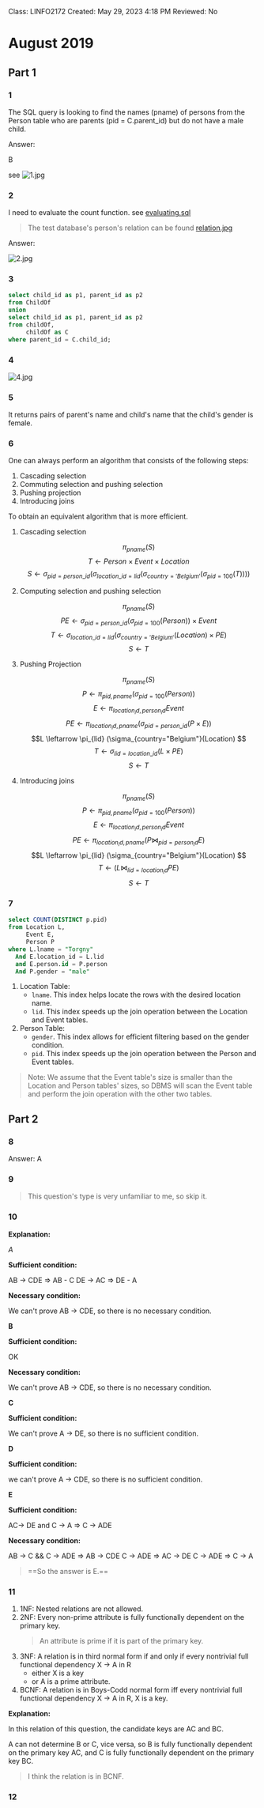 Class: LINFO2172
Created: May 29, 2023 4:18 PM
Reviewed: No

# **August 2019**

## **Part 1**

### **1**

The SQL query  is looking to find the names (pname) of 
persons from the Person table who are parents (pid = C.parent_id) 
but do not have a male child.

Answer: 

B

see ![1.jpg](2019-August/1.jpg)

### **2**

I need to evaluate the count function.
see [evaluating.sql](evaluating.sql)

> The test database's person's relation can be found [relation.jpg](2019-August/relation.jpg)

Answer:

![2.jpg](2019-August/2.jpg)

### **3**

```sql
select child_id as p1, parent_id as p2
from ChildOf
union
select child_id as p1, parent_id as p2
from childOf,
     childOf as C
where parent_id = C.child_id;
```

### **4**

![4.jpg](2019-August/4.jpg)

### **5**

It returns pairs of parent's name and child's name that the child's gender is female.

### **6**

One can always perform an algorithm that consists of the following steps:

1. Cascading selection
2. Commuting selection and pushing selection
3. Pushing projection
4. Introducing joins

To obtain an equivalent algorithm that is more efficient.

1. Cascading selection

   $$\pi_{pname}(S)$$
   $$T \leftarrow Person \times Event \times Location $$
   $$S \leftarrow \sigma_{pid=person\_id} (\sigma_{location\_id=lid}(\sigma_{country='Belgium'}(\sigma_{pid=100}(T))))$$


2. Computing selection and pushing selection

   $$\pi_{pname}(S) $$
   $$PE \leftarrow \sigma_{pid=person\_id}(\sigma_{pid=100}(Person)) \times Event$$
   $$T \leftarrow \sigma_{location\_id=lid}(\sigma_{country='Belgium'}(Location) \times PE) $$
   $$S \leftarrow T $$


3. Pushing Projection

   $$\pi_{pname}(S) $$
   $$P \leftarrow \pi_{pid, pname} (\sigma_{pid=100}(Person)) $$
   $$E \leftarrow \pi_{location_id, person_id} Event $$
   $$PE \leftarrow \pi_{location_id, pname} ( \sigma_{pid=person\_id}(P \times E))$$
   $$L \leftarrow \pi_{lid} (\sigma_{country="Belgium"}(Location) $$
   $$T \leftarrow \sigma_{lid=location\_id} (L \times PE) $$
   $$S \leftarrow T $$


4. Introducing joins

   $$\pi_{pname}(S) $$
   $$P \leftarrow \pi_{pid, pname} (\sigma_{pid=100}(Person)) $$
   $$E \leftarrow \pi_{location_id, person_id} Event $$
   $$PE \leftarrow \pi_{location_id, pname} (P \Join_{pid=person_id} E) $$
   $$L \leftarrow \pi_{lid} (\sigma_{country="Belgium"}(Location) $$
   $$T \leftarrow  (L \Join_{lid=location_id} PE) $$
   $$S \leftarrow T $$

### **7**

```sql
select COUNT(DISTINCT p.pid)
from Location L,
     Event E,
     Person P
where L.lname = "Torgny"
  And E.location_id = L.lid
  and E.person.id = P.person
  And P.gender = "male"
```

1. Location Table:
   - `lname`. This index helps locate the rows with the desired location name.
   - `lid`. This index speeds up the join operation between the Location and Event tables.
2. Person Table:
   - `gender`. This index allows for efficient filtering based on the gender condition.
   - `pid`. This index speeds up the join operation between the Person and Event tables.

> Note: We assume that the Event table's size is smaller than the Location and Person tables' sizes, so
> DBMS will scan the Event table and perform the join operation with the other two tables.

## **Part 2**

### **8**

Answer: A

### **9**

> This question's type is very unfamiliar to me, so skip it.

### **10**

**Explanation:**

*A*

**Sufficient condition:**

AB -> CDE => AB - C
DE -> AC => DE - A

**Necessary condition:**

We can't prove AB -> CDE, so there is no necessary condition.

**B**

**Sufficient condition:**

OK

**Necessary condition:**

We can't prove AB -> CDE, so there is no necessary condition.

**C**

**Sufficient condition:**

We can't prove A -> DE, so there is no sufficient condition.

**D**

**Sufficient condition:**

we can't prove A -> CDE, so there is no sufficient condition.

**E**

**Sufficient condition:**

AC-> DE and C -> A => C -> ADE

**Necessary condition:**

AB -> C && C -> ADE => AB -> CDE
C -> ADE => AC -> DE
C -> ADE => C -> A

> ==So the answer is E.==

### **11**

1. 1NF: Nested relations are not allowed.
2. 2NF: Every non-prime attribute is fully functionally dependent on the primary key.
   > An attribute is prime if it is part of the primary key.
3. 3NF: A relation is in third normal form if and only if every nontrivial full functional dependency X -> A in R
   - either X is a key
   - or A is a prime attribute.
4. BCNF: A relation is in Boys-Codd normal form iff every nontrivial full functional dependency X -> A in R, X is a key.

**Explanation:**

In this relation of this question, the candidate keys are AC and BC.

A can not determine B or C, vice versa, so B is fully functionally dependent on the primary key AC, and C is fully
functionally dependent on the primary key BC.

> I think the relation is in BCNF.

### **12**


